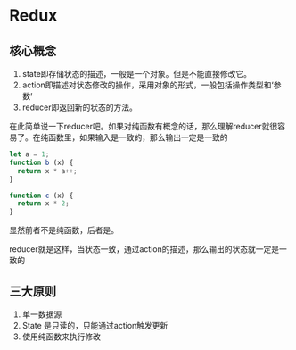 # Redux

## 核心概念

1. state即存储状态的描述，一般是一个对象。但是不能直接修改它。
2. action即描述对状态修改的操作，采用对象的形式，一般包括操作类型和‘参数’
3. reducer即返回新的状态的方法。

在此简单说一下reducer吧。如果对纯函数有概念的话，那么理解reducer就很容易了。在纯函数里，如果输入是一致的，那么输出一定是一致的

```js
let a = 1;
function b (x) {
  return x * a++;
}

function c (x) {
  return x * 2;
}
```

显然前者不是纯函数，后者是。  

reducer就是这样，当状态一致，通过action的描述，那么输出的状态就一定是一致的

## 三大原则

1. 单一数据源
2. State 是只读的，只能通过action触发更新
3. 使用纯函数来执行修改

